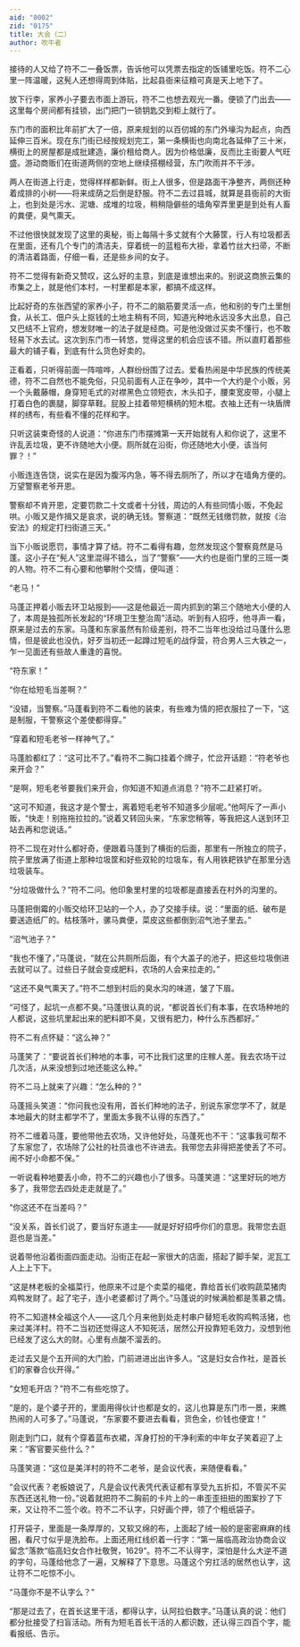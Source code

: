 ```yaml
---
aid: "0002"
zid: "0175"
title: 大会（二）
author: 吹牛者
---
```


接待的人又给了符不二一叠饭票，告诉他可以凭票去指定的饭铺里吃饭。符不二心里一阵温暖，这髡人还想得周到体贴，比起县衙来征粮可真是天上地下了。

放下行李，家养小子要去市面上游玩，符不二也想去观光一番。便锁了门出去——这里每个房间都有挂锁，出门把门一锁钥匙交到柜上就行了。

东门市的面积比年前扩大了一倍，原来规划的以百仞城的东门外壕沟为起点，向西延伸三百米。现在东门街已经按规划完工，第一条横街也向南北各延伸了三十米，横街上的房屋都是成批建造，廉价租给商人。因为价格低廉，反而比主街要人气旺盛。游动商贩们在街道两侧的空地上继续搭棚经营，东门吹雨并不干涉。

两人在街道上行走，觉得样样都新鲜。街上人很多，但是路面干净整齐，两侧还种着成排的小树——将来成荫之后倒是舒服。符不二去过县城，就算是县衙前的大街上，也到处是污水、泥塘、成堆的垃圾，稍稍隐僻些的墙角窄弄里更是到处有人畜的粪便，臭气熏天。

不过他很快就发现了这里的奥秘，街上每隔十多丈就有个大藤筐，行人有垃圾都丢在里面，还有几个专门的清洁夫，穿着统一的蓝粗布大褂，拿着竹丝大扫帚，不断的清洁着路面，仔细一看，还是些乡间的女子。

符不二觉得有新奇又赞叹，这么好的主意，到底是谁想出来的。别说这商旅云集的市集之上，就是他们本村，一村里都是本家，都搞不成这样。

比起好奇的东张西望的家养小子，符不二的脑筋要灵活一点，他和别的专门土里刨食，从长工、佃户头上抠钱的土地主稍有不同，知道光种地永远没多大出息，自己又巴结不上官府，想发财唯一的法子就是经商。可是他没做过买卖不懂行，也不敢轻易下水去试。这次到东门市一转悠，觉得这里的机会应该不错。所以直盯着那些最大的铺子看，到底有什么货色好卖的。

正看着，只听得前面一阵喧哗，人群纷纷围了过去。爱看热闹是中华民族的传统美德，符不二自然也不能免俗，只见前面有人正在争吵，其中一个大约是个小贩，另一个头戴藤帽，身穿短毛式的对襟黑色立领短衣，木头扣子，腰束宽皮带，小腿上打着白色的裹腿，脚穿草鞋。屁股上挂着带短横柄的短木棍。衣袖上还有一块盾牌样的绣布，有些看不懂的花样和字。

只听这装束奇怪的人说道：“你进东门市摆摊第一天开始就有人和你说了，这里不许乱丢垃圾，更不许随地大小便。厕所就在沿街，你还随地大小便，该当何罪？！”

小贩连连告饶，说实在是因为腹泻内急，等不得去厕所了，所以才在墙角方便的。万望警察老爷开恩。

警察却不肯开恩，定要罚款二十文或者十分钱，周边的人有些同情小贩，不免起哄。小贩又是作揖又是哀求，说的确无钱。警察道：“既然无钱缴罚款，就按《治安法》的规定打扫街道三天。”

当下小贩说愿罚，事情才算了结。符不二看得有趣，忽然发现这个警察竟然是马蓬。这小子在“髡人”这里混得不错么，当了“警察”——大约也是衙门里的三班一类的人物。符不二有心要和他攀附个交情，便叫道：

“老马！”

马蓬正押着小贩去环卫站报到——这是他最近一周内抓到的第三个随地大小便的人了，本周是独孤所长发起的“环境卫生整治周”活动。听到有人招呼，他寻声一看，原来是过去的东家。马蓬和东家虽然有阶级差别，符不二当年也没给过马蓬什么恩情，但是彼此也没仇，好歹当初还一起蹲过短毛的战俘营，符合男人三大铁之一，乍一见面还有些故人重逢的喜悦。

“符东家！”

“你在给短毛当差啊？”

“没错，当警察。”马蓬看到符不二看他的装束，有些难为情的把衣服拉了一下，“这是制服，干警察这个差使都得穿。”

“穿着和短毛老爷一样神气了。”

马蓬脸都红了：“这可比不了。”看符不二胸口挂着个牌子，忙岔开话题：“符老爷也来开会？”

“是啊，短毛老爷要我们来开会，你知道不知道点消息？”符不二赶紧打听。

“这可不知道，我这才是个警士，离着短毛老爷不知道多少层呢。”他呵斥了一声小贩，“快走！别拖拖拉拉的。”说着又转回头来，“东家您稍等，等我把这人送到环卫站去再和您说话。”

符不二现在对什么都好奇，便跟着马蓬到了横街的后面，那里有一所独立的院子，院子里放满了街道上那种垃圾筐和好些双轮的垃圾车，有人用铁耙铁铲在那里分选垃圾装车。

“分垃圾做什么？”符不二问。他印象里村里的垃圾都是直接丢在村外的沟里的。

马蓬把倒霉的小贩交给环卫站的一个人，办了交接手续。说：“里面的纸、破布是要送造纸厂的。枯枝落叶，骡马粪便，菜皮这些都倒到沼气池子里去。”

“沼气池子？”

“我也不懂了，”马蓬说，“就在公共厕所后面，有个大盖子的池子，把这些垃圾倒进去就可以了。过些日子就会变成肥料，农场的人会来拉走的。”

“这还不臭气熏天了。”符不二想到村后的臭水沟的味道，皱了下眉。

“可怪了，起坑一点都不臭。”马蓬很认真的说，“都说首长们有本事，在农场种地的人都说，这些坑里起出来的肥料即不臭，又很有肥力，种什么东西都好。”

符不二有点怀疑：“这么神？”

马蓬笑了：“要说首长们种地的本事，可不比我们这里的庄稼人差。我去农场干过几次活，从来没想到过地还能这么种。”

符不二马上就来了兴趣：“怎么种的？”

马蓬摇头笑道：“你问我也没有用，首长们种地的法子，别说东家您学不了，就是本地最大的财主都学不了，里面太多我不认得的东西了。”

符不二缠着马蓬，要他带他去农场，又许他好处，马蓬死也不干：“这事我可帮不了东家您了，农场除了公社的社员谁也不许进去。我带您去非得把差使丢了不可。闹不好小命都不保。”

一听说看种地要丢小命，符不二的兴趣也小了很多。马蓬笑道：“这里好玩的地方多了，我带您去四处走走就是了。”

“你这还不在当差吗？”

“没关系，首长们说了，要当好东道主——就是好好招呼你们的意思。我带您去逛逛也是当差。”

说着带他沿着街面四面走动。沿街正在起一家很大的店面，搭起了脚手架，泥瓦工人上上下下。

“这是林老板的全福菜行，他原来不过是个卖菜的福佬，靠给首长们收购蔬菜猪肉鸡鸭发财了。起了宅子，连小老婆都讨了两个。”马蓬说的时候满脸都是羡慕之情。

符不二知道林全福这个人——这几个月来他到处走村串户替短毛收购鸡鸭活猪，也来过美洋村。符不二当初还觉得这人不知死活，居然公开投靠短毛效力，没想到他已经发了这么大的财。心里有点酸不溜丢的。

走过去又是个五开间的大门脸，门前进进出出许多人。“这是妇女合作社，是首长们的家眷合伙开得。”

“女短毛开店？”符不二有些吃惊了。

“是的，是个婆子开的，里面用得伙计也都是女的，这儿也算是东门市一景，来瞧热闹的人可多了。”马蓬说，“东家要不要进去看看，货色全，价钱也便宜！”

刚走到门口，就有个穿着蓝布衣裙，浑身打扮的干净利索的中年女子笑着迎了上来：“客官要买些什么？”

马蓬笑道：“这位是美洋村的符不二老爷，是会议代表，来随便看看。”

“会议代表？老板娘说了，凡是会议代表凭代表证都有享受九五折扣，不管买不买东西还送礼物一份。”说着就把符不二胸前的卡片上的一串歪歪扭扭的图案抄了下来，又让符不二签个收。符不二不认字，只好画个押，领了个粗纸袋子。

打开袋子，里面是一条厚厚的，又软又绵的布，上面起了绒一般的是密密麻麻的线圈，看尺寸似乎是洗脸布。上面还用红线织着一行字：“第一届临高政治协商会议留念”落款“临高妇女合作社敬贺，1629”。符不二不认得字，深怕是什么大逆不道的字句，马蓬给他念了一遍，又解释了下意思。马蓬这个穷扛活的居然也认字，这让符不二吃惊不小。

“马蓬你不是不认字么？”

“那是过去了，在首长这里干活，都得认字，认阿拉伯数字。”马蓬认真的说：他们都分批接受了扫盲活动。所有为短毛首长干活的人都识数，还认得三四百个字，能看报纸、告示。
